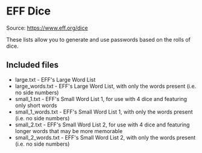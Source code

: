 # EFF Dice

Source: https://www.eff.org/dice

These lists allow you to generate and use passwords based on the rolls of dice.

## Included files

- large.txt - EFF's Large Word List
- large_words.txt - EFF's Large Word List, with only the words present (i.e. no side numbers)
- small_1.txt - EFF's Small Word List 1, for use with 4 dice and featuring only short words
- small_1_words.txt - EFF's Small Word List 1, with only the words present (i.e. no side numbers)
- small_2.txt - EFF's Small Word List 2, for use with 4 dice and featuring longer words that may be more memorable
- small_2_words.txt - EFF's Small Word List 2, with only the words present (i.e. no side numbers)